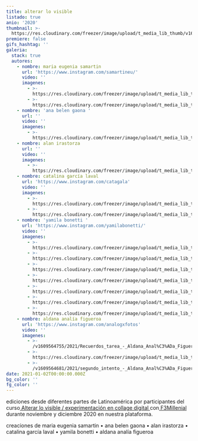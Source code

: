 ```yaml
---
title: alterar lo visible
listado: true
anio: '2020'
thumbnail: >-
  https://res.cloudinary.com/freezer/image/upload/t_media_lib_thumb/v1609564556/2021/Apuesto-que-ahora-mismo..._-_Yamila_Bonetti_llmfxu.jpg
premiere: false
gifs_hashtag: ''
galeria:
  stack: true
  autores:
    - nombre: maria eugenia samartin
      url: 'https://www.instagram.com/samartineu/'
      video: ''
      imagenes:
        - >-
          https://res.cloudinary.com/freezer/image/upload/t_media_lib_thumb/v1609565701/2021/samartineu_ii_oeu6k9.jpg
        - >-
          https://res.cloudinary.com/freezer/image/upload/t_media_lib_thumb/v1609565677/2021/samartineu_yigztl.jpg
    - nombre: 'ana belen gaona '
      url: ''
      video: ''
      imagenes:
        - >-
          https://res.cloudinary.com/freezer/image/upload/t_media_lib_thumb/v1609565553/2021/ana_belen_gaona_obrademano_m3osge.gif
    - nombre: alan irastorza
      url: ''
      video: ''
      imagenes:
        - >-
          https://res.cloudinary.com/freezer/image/upload/t_media_lib_thumb/v1609565029/2021/clase_5_-_Alan_irastorza_cqrldx.jpg
    - nombre: catalina garcía laval
      url: 'https://www.instagram.com/catagala'
      video: ''
      imagenes:
        - >-
          https://res.cloudinary.com/freezer/image/upload/t_media_lib_thumb/v1609564858/2021/cata_viaje_-_Catalina_Garc%C3%ADa_Laval_fh5px9.jpg
        - >-
          https://res.cloudinary.com/freezer/image/upload/t_media_lib_thumb/v1609564841/2021/CATA_-_Catalina_Garc%C3%ADa_Laval_ljvk4p.jpg
    - nombre: 'yamila bonetti '
      url: 'https://www.instagram.com/yamilabonetti/'
      video: ''
      imagenes:
        - >-
          https://res.cloudinary.com/freezer/image/upload/t_media_lib_thumb/v1609564547/2021/poema_-_Yamila_Bonetti_zxwfu6.jpg
        - >-
          https://res.cloudinary.com/freezer/image/upload/t_media_lib_thumb/v1609564527/2021/patti_frida_-_Yamila_Bonetti_ngivc4.jpg
        - >-
          https://res.cloudinary.com/freezer/image/upload/t_media_lib_thumb/v1609564508/2021/Heavy_-_Yamila_Bonetti_yiwuot.jpg
        - >-
          https://res.cloudinary.com/freezer/image/upload/t_media_lib_thumb/v1609564559/2021/C-RUIDO_-_Yamila_Bonetti_ztpyod.jpg
        - >-
          https://res.cloudinary.com/freezer/image/upload/t_media_lib_thumb/v1609564433/2021/BOCAvan-gohg-jpg_-_Yamila_Bonetti_thlqo7.jpg
        - >-
          https://res.cloudinary.com/freezer/image/upload/t_media_lib_thumb/v1609564556/2021/Apuesto-que-ahora-mismo..._-_Yamila_Bonetti_llmfxu.jpg
        - >-
          https://res.cloudinary.com/freezer/image/upload/t_media_lib_thumb/v1609564492/2021/rgb_mujer_pajaros_-_Yamila_Bonetti_eddeoo.jpg
    - nombre: aldana analía figueroa
      url: 'https://www.instagram.com/analogxfotos'
      video: ''
      imagenes:
        - >-
          /v1609564755/2021/Recuerdos_tarea_-_Aldana_Anal%C3%ADa_Figueroa_vteujn.png
        - >-
          https://res.cloudinary.com/freezer/image/upload/t_media_lib_thumb/v1609564655/2021/Intento_2_-_Aldana_Anal%C3%ADa_Figueroa_vw8qzc.png
        - >-
          /v1609564681/2021/segundo_intento_-_Aldana_Anal%C3%ADa_Figueroa_dqhyul.png
date: 2021-01-02T00:00:00.000Z
bg_color: ''
fg_color: ''
---
```


ediciones desde diferentes partes de Latinoamérica por participantes del curso[ Alterar lo visible / experimentación en collage digital ](https://freezer.com.ar/cursos/alterar-lo-visible-experimentacion-en-collage-digital/)con[ F3Millenial](https://www.instagram.com/f3millennial/) durante noviembre y diciembre 2020 en nuestra plataforma.

creaciones de maria eugenia samartin • ana belen gaona • alan irastorza • catalina garcía laval • yamila bonetti • aldana analía figueroa
